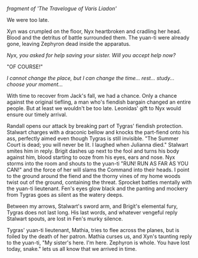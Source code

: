 _fragment of 'The Travelogue of Varis Liadon'_

We were too late.

Xyn was crumpled on the floor, Nyx heartbroken and cradling her head. Blood and
the detritus of battle surrounded them. The yuan-ti were already gone, leaving
Zephyron dead inside the apparatus.

_Nyx, you asked for help saving your sister. Will you accept help now?_

"OF COURSE!"

_I cannot change the place, but I can change the time... rest... study... choose your moment..._

With time to recover from Jack's fall, we had a chance. Only a chance against
the original tiefling, a man who's fiendish bargain changed an entire people.
But at least we wouldn't be too late. Leonidas' gift to Nyx would ensure our
timely arrival.   

Randall opens our attack by breaking part of Tygras' fiendish protection.
Stalwart charges with a draconic bellow and knocks the part-fiend onto his ass,
perfectly aimed even though Tygras is still invisible. "The Summer Court is
dead; you will never be lit. I laughed when Julianna died." Stalwart smites him
in reply. Brigit dashes up next to the fool and turns his body against him,
blood starting to ooze from his eyes, ears and nose. Nyx storms into the room
and shouts to the yuan-ti "RUN! RUN AS FAR AS YOU CAN!" and the force of her
will slams the Command into their heads. I point to the ground around the fiend
and the thorny vines of my home woods twist out of the ground, containing the
threat. Sprocket battles mentally with the yuan-ti lieutenant. Fen's eyes glow
black and the panting and mockery from Tygras goes as silent as the watery
deeps.    

Between my arrows, Stalwart's sword arm, and Brigit's elemental fury, Tygras
does not last long. His last words, and whatever vengeful reply Stalwart spouts,
are lost in Fen's murky silence.

Tygras' yuan-ti lieutenant, Mathia, tries to flee across the planes, but is
foiled by the death of her patron. Mathia curses us, and Xyn's taunting reply to
the yuan-ti, "My sister's here. I'm here. Zephyron is whole. You have lost
today, snake." lets us all know that we arrived in time.

